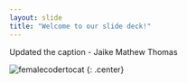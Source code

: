 ```yaml
---
layout: slide
title: "Welcome to our slide deck!"
---
```


Updated the caption - Jaike Mathew Thomas

![femalecodertocat](https://octodex.github.com/images/femalecodertocat.png)
{: .center}
